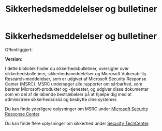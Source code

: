 ﻿---
title: Sikkerhedsmeddelelser og bulletiner
TOCTitle: Sikkerhedsmeddelelser og bulletiner
ms:assetid: ac28e14e-994a-4fc5-bf4c-cf15bbde97fc
ms:mtpsurl: https://technet.microsoft.com/da-DK/library/Dn610807(v=Security.10)
ms:contentKeyID: 62182035
ms.date: 04/16/2014
mtps_version: v=Security.10
ms.translationtype: HT
---

# Sikkerhedsmeddelelser og bulletiner


Offentliggjort:

**Version:**

I dette bibliotek finder du sikkerhedsbulletiner, oversigter over sikkerhedsbulletiner, sikkerhedsmeddelelser og Microsoft Vulnerability Research-meddelelser, som er udgivet af Microsoft Security Response Center (MSRC). MSRC undersøger alle rapporter om sårbarhed, som berører Microsoft-produkter og -tjenester, og udgiver disse dokumenter som en del af de løbende bestræbelser på at hjælpe dig med at administrere sikkerhedsrisici og beskytte dine systemer.

  

Du kan finde yderligere oplysninger om MSRC under [Microsoft Security Response Center](http://technet.microsoft.com/security/dn440717).

Du kan finde flere oplysninger om sikkerhed under [Security TechCenter](http://technet.microsoft.com/security).

